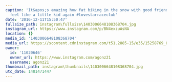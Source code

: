 ```yaml
---
caption: 'It&apos;s amazing how fat biking in the snow with good friends makes you
  feel like a little kid again #lovestarraceclub'
date: '2016-12-11T15:50:47'
fullsize_path: instagram\fullsize\1403006648108368704.jpg
instagram_url: https://www.instagram.com/p/BN4exzuAsNA
location: {}
media_id: '1403006648108368704'
media_url: https://scontent.cdninstagram.com/t51.2885-15/e35/15258769_838142149659016_8344642919461814272_n.jpg?ig_cache_key=MTQwMzAwNjY0ODEwODM2ODcwNA%3D%3D.2
owner:
  id: '11020646'
  owner_url: https://www.instagram.com/agonz21
  username: agonz21
thumbnail_path: instagram\thumbnails\1403006648108368704.jpg
utc_date: 1481471447
---
```


